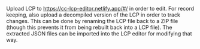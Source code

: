 Upload LCP to https://cc-lcp-editor.netlify.app/#/ in order to edit. For record keeping, also upload a decompiled version of the LCP in order to track changes. This can be done by renaming the LCP file back to a ZIP file (though this prevents it from being rebuilt back into a LCP file). The extracted JSON files can be imported into the LCP editor for modifying that way.
